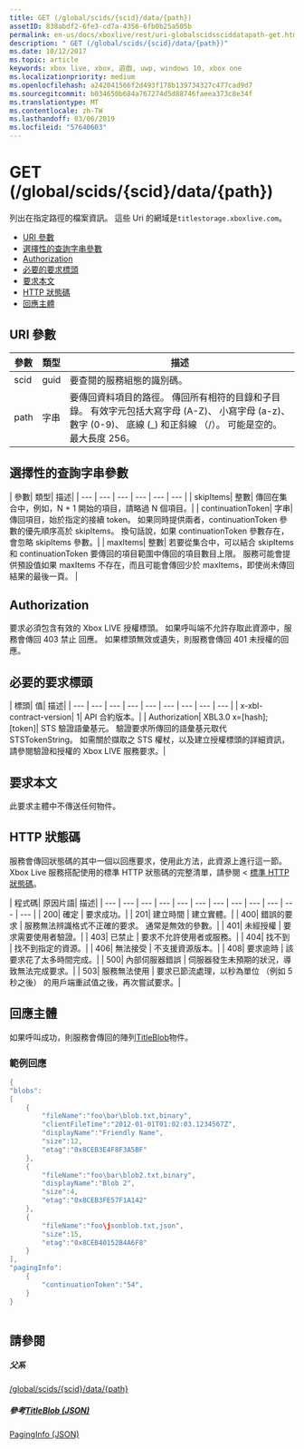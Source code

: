 ```yaml
---
title: GET (/global/scids/{scid}/data/{path})
assetID: 838abdf2-6fe3-cd7a-4356-6fb0b25a505b
permalink: en-us/docs/xboxlive/rest/uri-globalscidssciddatapath-get.html
description: " GET (/global/scids/{scid}/data/{path})"
ms.date: 10/12/2017
ms.topic: article
keywords: xbox live, xbox, 遊戲, uwp, windows 10, xbox one
ms.localizationpriority: medium
ms.openlocfilehash: a242041566f2d493f178b139734327c477cad9d7
ms.sourcegitcommit: b034650b684a767274d5d88746faeea373c8e34f
ms.translationtype: MT
ms.contentlocale: zh-TW
ms.lasthandoff: 03/06/2019
ms.locfileid: "57640603"
---
```

# <a name="get-globalscidssciddatapath"></a>GET (/global/scids/{scid}/data/{path})
列出在指定路徑的檔案資訊。 這些 Uri 的網域是`titlestorage.xboxlive.com`。
 
  * [URI 參數](#ID4EX)
  * [選擇性的查詢字串參數](#ID4ECB)
  * [Authorization](#ID4EWC)
  * [必要的要求標頭](#ID4EDD)
  * [要求本文](#ID4EME)
  * [HTTP 狀態碼](#ID4EZE)
  * [回應主體](#ID4EMCAC)
 
<a id="ID4EX"></a>

 
## <a name="uri-parameters"></a>URI 參數
 
| 參數| 類型| 描述| 
| --- | --- | --- | 
| scid| guid| 要查閱的服務組態的識別碼。| 
| path| 字串| 要傳回資料項目的路徑。 傳回所有相符的目錄和子目錄。 有效字元包括大寫字母 (A-Z)、 小寫字母 (a-z)、 數字 (0-9)、 底線 (_) 和正斜線 （/）。 可能是空的。 最大長度 256。| 
  
<a id="ID4ECB"></a>

 
## <a name="optional-query-string-parameters"></a>選擇性的查詢字串參數 
 
| 參數| 類型| 描述| 
| --- | --- | --- | --- | --- | --- | 
| skipItems| 整數| 傳回在集合中，例如，N + 1 開始的項目，請略過 N 個項目。| 
| continuationToken| 字串| 傳回項目，始於指定的接續 token。 如果同時提供兩者，continuationToken 參數的優先順序高於 skipItems。 換句話說，如果 continuationToken 參數存在，會忽略 skipItems 參數。| 
| maxItems| 整數| 若要從集合中，可以結合 skipItems 和 continuationToken 要傳回的項目範圍中傳回的項目數目上限。 服務可能會提供預設值如果 maxItems 不存在，而且可能會傳回少於 maxItems，即使尚未傳回結果的最後一頁。 | 
  
<a id="ID4EWC"></a>

 
## <a name="authorization"></a>Authorization 
 
要求必須包含有效的 Xbox LIVE 授權標頭。 如果呼叫端不允許存取此資源中，服務會傳回 403 禁止 回應。 如果標頭無效或遺失，則服務會傳回 401 未授權的回應。 
  
<a id="ID4EDD"></a>

 
## <a name="required-request-headers"></a>必要的要求標頭
 
| 標頭| 值| 描述| 
| --- | --- | --- | --- | --- | --- | --- | --- | --- | 
| x-xbl-contract-version| 1| API 合約版本。| 
| Authorization| XBL3.0 x=[hash];[token]| STS 驗證語彙基元。 驗證要求所傳回的語彙基元取代 STSTokenString。 如需關於擷取之 STS 權杖，以及建立授權標頭的詳細資訊，請參閱驗證和授權的 Xbox LIVE 服務要求。| 
  
<a id="ID4EME"></a>

 
## <a name="request-body"></a>要求本文 
 
此要求主體中不傳送任何物件。
  
<a id="ID4EZE"></a>

 
## <a name="http-status-codes"></a>HTTP 狀態碼 
 
服務會傳回狀態碼的其中一個以回應要求，使用此方法，此資源上進行這一節。 Xbox Live 服務搭配使用的標準 HTTP 狀態碼的完整清單，請參閱 <<c0> [ 標準 HTTP 狀態碼](../../additional/httpstatuscodes.md)。
 
| 程式碼| 原因片語| 描述| 
| --- | --- | --- | --- | --- | --- | --- | --- | --- | --- | --- | --- | 
| 200| 確定 | 要求成功。| 
| 201| 建立時間 | 建立實體。| 
| 400| 錯誤的要求 | 服務無法辨識格式不正確的要求。 通常是無效的參數。| 
| 401| 未經授權 | 要求需要使用者驗證。| 
| 403| 已禁止 | 要求不允許使用者或服務。| 
| 404| 找不到 | 找不到指定的資源。| 
| 406| 無法接受 | 不支援資源版本。| 
| 408| 要求逾時 | 該要求花了太多時間完成。| 
| 500| 內部伺服器錯誤 | 伺服器發生未預期的狀況，導致無法完成要求。| 
| 503| 服務無法使用 | 要求已節流處理，以秒為單位 （例如 5 秒之後） 的用戶端重試值之後，再次嘗試要求。| 
  
<a id="ID4EMCAC"></a>

 
## <a name="response-body"></a>回應主體
 
如果呼叫成功，則服務會傳回的陣列[TitleBlob](../../json/json-titleblob.md)物件。 
 
<a id="ID4E1CAC"></a>

 
### <a name="sample-response"></a>範例回應
 

```cpp
{
"blobs":
[
    {
        "fileName":"foo\bar\blob.txt,binary",
        "clientFileTime":"2012-01-01T01:02:03.1234567Z",
        "displayName":"Friendly Name",
        "size":12,
        "etag":"0x8CEB3E4F8F3A5BF"
    },
    {
        "fileName":"foo\bar\blob2.txt,binary",
        "displayName":"Blob 2",
        "size":4,
        "etag":"0x8CEB3FE57F1A142"
    },
    {
        "fileName":"foo\jsonblob.txt,json",
        "size":15,
        "etag":"0x8CEB40152B4A6F8"
    }
],
"pagingInfo":
    {
        "continuationToken":"54",
    }
}
         
```

   
<a id="ID4EGDAC"></a>

 
## <a name="see-also"></a>請參閱
 
<a id="ID4EIDAC"></a>

 
##### <a name="parent"></a>父系  

[/global/scids/{scid}/data/{path}](uri-globalscidssciddatapath.md)

  
<a id="ID4EUDAC"></a>

 
##### <a name="reference--titleblob-jsonjsonjson-titleblobmd"></a>參考[TitleBlob (JSON)](../../json/json-titleblob.md)

 [PagingInfo (JSON)](../../json/json-paginginfo.md)

   